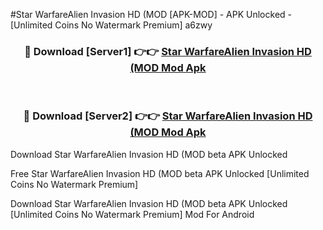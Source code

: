 #Star WarfareAlien Invasion HD (MOD [APK-MOD] - APK Unlocked - [Unlimited Coins No Watermark Premium] a6zwy



<div align="center">

<h3>🔴 Download [Server1] 👉👉 <a href="https://momento.my/?title=Star_WarfareAlien_Invasion_HD_(MOD">Star WarfareAlien Invasion HD (MOD Mod Apk</a></h3><br>

<h3>🔴 Download [Server2] 👉👉 <a href="https://momento.my/?title=Star_WarfareAlien_Invasion_HD_(MOD">Star WarfareAlien Invasion HD (MOD Mod Apk</a></h3>
</div>



Download Star WarfareAlien Invasion HD (MOD beta APK Unlocked

Free Star WarfareAlien Invasion HD (MOD beta APK Unlocked [Unlimited Coins No Watermark Premium]

Download Star WarfareAlien Invasion HD (MOD beta APK Unlocked [Unlimited Coins No Watermark Premium] Mod For Android
